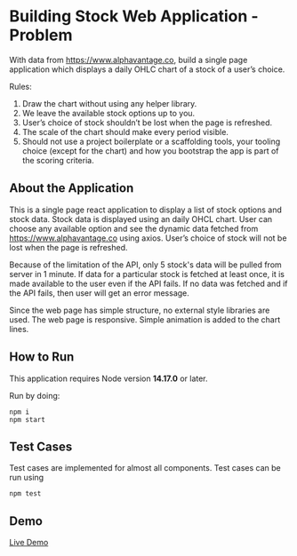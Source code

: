 # Building Stock Web Application - Problem

With data from https://www.alphavantage.co, build a single page application which displays a
daily OHLC chart of a stock of a user’s choice.

Rules:

1. Draw the chart without using any helper library.
2. We leave the available stock options up to you.
3. User’s choice of stock shouldn’t be lost when the page is refreshed.
4. The scale of the chart should make every period visible.
5. Should not use a project boilerplate or a scaffolding tools, your tooling choice (except for the
   chart) and how you bootstrap the app is part of the scoring criteria.

## About the Application

This is a single page react application to display a list of stock options and stock data. Stock data is displayed using an daily OHCL chart. User can choose any available option and see the dynamic data fetched from https://www.alphavantage.co using axios. User’s choice of stock will not be lost when the page is refreshed.

Because of the limitation of the API, only 5 stock's data will be pulled from server in 1 minute. If data for a particular stock is fetched at least once, it is made available to the user even if the API fails. If no data was fetched and if the API fails, then user will get an error message.

Since the web page has simple structure, no external style libraries are used. The web page is responsive. Simple animation is added to the chart lines.

## How to Run

This application requires Node version **14.17.0** or later.

Run by doing:

```
npm i
npm start
```

## Test Cases

Test cases are implemented for almost all components. Test cases can be run using

```
npm test
```
## Demo

[Live Demo](https://tech-test--m1.web.app/)
